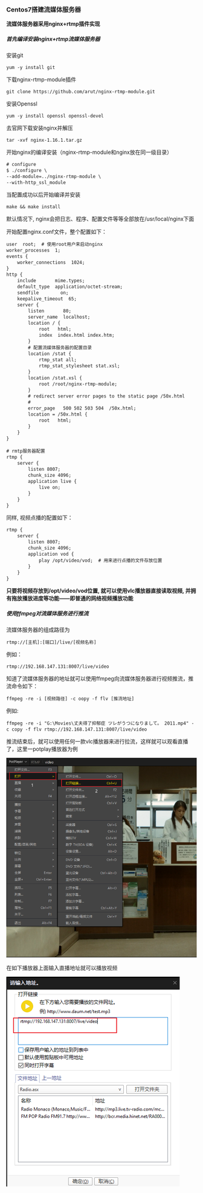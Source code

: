### Centos7搭建流媒体服务器

**流媒体服务器采用nginx+rtmp插件实现**

##### 首先编译安装nginx+rtmp流媒体服务器

安装git

```shell
yum -y install git	
```

下载nginx-rtmp-module插件

```shell
git clone https://github.com/arut/nginx-rtmp-module.git
```

安装Openssl

```shell
yum -y install openssl openssl-devel
```

去官网下载安装nginx并解压

```shell
tar -xvf nginx-1.16.1.tar.gz
```

开始nginx的编译安装（nginx-rtmp-module和nginx放在同一级目录）

```shell
# configure
$ ./configure \
--add-module=../nginx-rtmp-module \
--with-http_ssl_module
```

当配置成功以后开始编译并安装

```shell
make && make install
```

默认情况下, nginx会把日志、程序、配置文件等等全部放在/usr/local/nginx下面

开始配置nginx.conf文件，整个配置如下：

```shell
user  root;  # 使用root用户来启动nginx
worker_processes  1;
events {
    worker_connections  1024;
}
http {
    include       mime.types;
    default_type  application/octet-stream;
    sendfile        on;
    keepalive_timeout  65;
    server {
        listen       80;
        server_name  localhost;
        location / {
            root   html;
            index  index.html index.htm;
        }
        # 配置流媒体服务器的配置目录
        location /stat {
            rtmp_stat all;
            rtmp_stat_stylesheet stat.xsl;
        }
        location /stat.xsl {
            root /root/nginx-rtmp-module;
        }
        # redirect server error pages to the static page /50x.html
        #
        error_page   500 502 503 504  /50x.html;
        location = /50x.html {
            root   html;
        }
    }
}

# rmtp服务器配置
rtmp {
    server {
        listen 8007;
        chunk_size 4096;
        application live {
            live on;
        }
    }
}
```

同样, 视频点播的配置如下：

```shell
rtmp {
	server {
		listen 8007;
		chunk_size 4096;
		application vod {
			play /opt/video/vod;  # 用来进行点播的文件存放位置
		}
	}
}
```

**只要将视频存放到/opt/video/vod位置, 就可以使用vlc播放器直接读取视频, 并拥有拖放播放进度等功能——即普通的网络视频播放功能**

##### 使用ffmpeg对流媒体服务进行推流

流媒体服务器的组成路径为

```shell
rtmp://[主机]:[端口]/live/[视频名称]
```

例如：

```shell
rtmp://192.168.147.131:8007/live/video
```

知道了流媒体服务器的地址就可以使用ffmpeg向流媒体服务器进行视频推流，推流命令如下：

```shell
ffmpeg -re -i [视频路径] -c oopy -f flv [推流地址]
```

例如:

```shell
ffmpeg -re -i "G:\Movies\丈夫得了抑郁症 ツレがうつになりまして。 2011.mp4" -c copy -f flv rtmp://192.168.147.131:8007/live/video
```

推流结束后，就可以使用任何一款vlc播放器来进行拉流，这样就可以观看直播了，这里一potplay播放器为例

![image-20220212162935257](imgs/image-20220212162935257.png)

在如下播放器上面输入直播地址就可以播放视频

![image-20220212163030463](imgs/image-20220212163030463.png)




